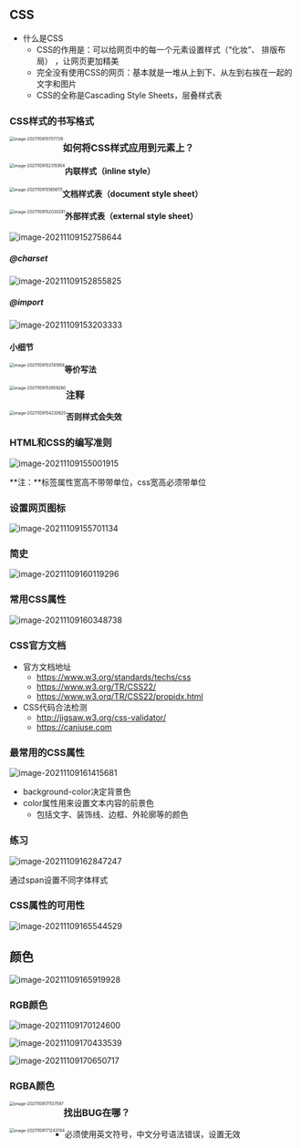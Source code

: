 ## CSS

- 什么是CSS
  - CSS的作用是：可以给网页中的每一个元素设置样式（“化妆”、 排版布局） ，让网页更加精美
  - 完全没有使用CSS的网页：基本就是一堆从上到下、从左到右挨在一起的文字和图片
  - CSS的全称是Cascading Style Sheets，层叠样式表

### CSS样式的书写格式

<img src="images/image-20211109151117739.png" alt="image-20211109151117739" style="zoom:50%;float:left" />

### 如何将CSS样式应用到元素上？

<img src="images/image-20211109152315954.png" alt="image-20211109152315954" style="zoom:50%;float:left" />

#### 内联样式（inline style）

<img src="images/image-20211109151656111.png" alt="image-20211109151656111" style="zoom:50%;float:left" />

#### 文档样式表（document style sheet）

<img src="images/image-20211109152030291.png" alt="image-20211109152030291" style="zoom:50%;float:left" />

#### 外部样式表（external style sheet）

![image-20211109152758644](images/image-20211109152758644.png)

##### @charset

![image-20211109152855825](images/image-20211109152855825.png)

##### @import

![image-20211109153203333](images/image-20211109153203333.png)

#### 小细节

<img src="images/image-20211109153741958.png" alt="image-20211109153741958" style="zoom:50%;float:left" />

#### 等价写法

<img src="images/image-20211109153859280.png" alt="image-20211109153859280" style="zoom:50%;float:left" />

### 注释

<img src="images/image-20211109154230620.png" alt="image-20211109154230620" style="zoom:50%;float:left" />

**否则样式会失效**

### HTML和CSS的编写准则

![image-20211109155001915](images/image-20211109155001915.png)

**注：**标签属性宽高不带带单位，css宽高必须带单位

### 设置网页图标

![image-20211109155701134](images/image-20211109155701134.png)

### 简史

![image-20211109160119296](images/image-20211109160119296.png)

### 常用CSS属性

![image-20211109160348738](images/image-20211109160348738.png)

### CSS官方文档

- 官方文档地址
  - https://www.w3.org/standards/techs/css
  - https://www.w3.org/TR/CSS22/
  - https://www.w3.orq/TR/CSS22/propidx.html
- CSS代码合法检测
  - http://jigsaw.w3.org/css-validator/
  - https://caniuse.com

### 最常用的CSS属性

![image-20211109161415681](images/image-20211109161415681.png)

- background-color决定背景色
- color属性用来设置文本内容的前景色
  - 包括文字、装饰线、边框、外轮廓等的颜色

### 练习

![image-20211109162847247](images/image-20211109162847247.png)

通过span设置不同字体样式

### CSS属性的可用性

![image-20211109165544529](images/image-20211109165544529.png)

## 颜色

![image-20211109165919928](images/image-20211109165919928.png)

### RGB颜色

![image-20211109170124600](images/image-20211109170124600.png) 

![image-20211109170433539](images/image-20211109170433539.png)

 

![image-20211109170650717](images/image-20211109170650717.png)

### RGBA颜色

<img src="images/image-20211109171137597.png" alt="image-20211109171137597" style="zoom:50%;float:left" />

### 找出BUG在哪？

<img src="images/image-20211109171243744.png" alt="image-20211109171243744" style="zoom:50%;float:left" />

- 必须使用英文符号，中文分号语法错误，设置无效


